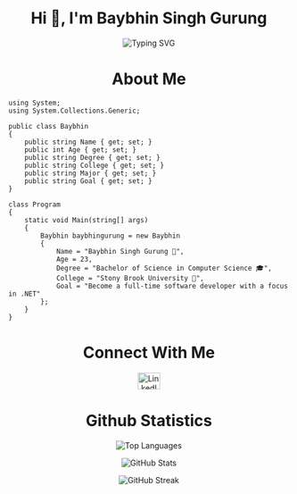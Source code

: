 <h1 align="center">Hi 👋, I'm Baybhin Singh Gurung</h1>

<p align="center">
  <img src="https://readme-typing-svg.herokuapp.com/?lines=Interested+in+Software+Engineering+🖥️&font=Fira%20Code&center=true&width=440&height=45&color=FFFFFF&vCenter=true&size=20&pause=1000" alt="Typing SVG">
</p>

<h1 align="center">About Me</h1>

```
using System;
using System.Collections.Generic;

public class Baybhin
{
    public string Name { get; set; }
    public int Age { get; set; }
    public string Degree { get; set; }
    public string College { get; set; }
    public string Major { get; set; }
    public string Goal { get; set; }
}

class Program
{
    static void Main(string[] args)
    {
        Baybhin baybhingurung = new Baybhin
        {
            Name = "Baybhin Singh Gurung 👨",
            Age = 23,
            Degree = "Bachelor of Science in Computer Science 🎓",
            College = "Stony Brook University 🐾",
            Goal = "Become a full-time software developer with a focus in .NET"
        };
    }
}
```


<h1 align="center">Connect With Me</h1>
<p align="center">
  <a href="https://www.linkedin.com/in/baybhin-gurung-653a151b/" target="blank">
    <img align="center" src="https://raw.githubusercontent.com/rahuldkjain/github-profile-readme-generator/master/src/images/icons/Social/linked-in-alt.svg" alt="LinkedIn Profile" height="30" width="40" />
  </a>
</p>


<h1 align="center">Github Statistics </h1>
<p align="center">
  <img src="https://github-readme-stats.vercel.app/api/top-langs?username=baybhinprogramming25&show_icons=true&theme=dark&locale=en&layout=compact" alt="Top Languages" />
</p>
<p align="center">
  <img src="https://github-readme-stats.vercel.app/api?username=baybhinprogramming25&show_icons=true&theme=dark&cache_seconds=1800&locale=en" alt="GitHub Stats" />
</p>
<p align="center">
  <img src="https://github-readme-streak-stats.herokuapp.com/?user=baybhinprogramming25&theme=dark" alt="GitHub Streak" />
</p>
